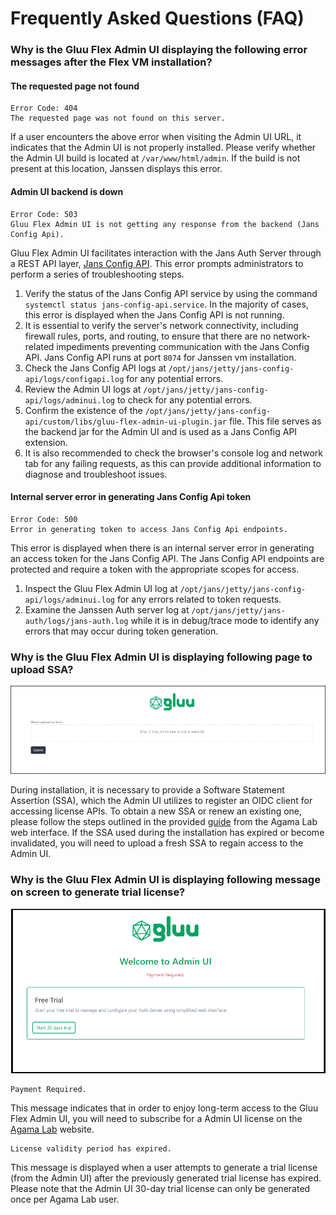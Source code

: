 # Frequently Asked Questions (FAQ)


### Why is the Gluu Flex Admin UI displaying the following error messages after the Flex VM installation?


#### The requested page not found

```text
Error Code: 404
The requested page was not found on this server.
```

If a user encounters the above error when visiting the Admin UI URL, it indicates that the Admin UI is not properly installed. Please verify whether the Admin UI build is located at `/var/www/html/admin`. If the build is not present at this location, Janssen displays this error.

####  Admin UI backend is down

```text
Error Code: 503
Gluu Flex Admin UI is not getting any response from the backend (Jans Config Api).
```

Gluu Flex Admin UI facilitates interaction with the Jans Auth Server through a REST API layer, [Jans Config API](https://docs.jans.io/vreplace-janssen-version/contribute/implementation-design/jans-config-api/). This error prompts administrators to perform a series of troubleshooting steps.

1. Verify the status of the Jans Config API service by using the command `systemctl status jans-config-api.service`. In the majority of cases, this error is displayed when the Jans Config API is not running. 
2. It is essential to verify the server's network connectivity, including firewall rules, ports, and routing, to ensure that there are no network-related impediments preventing communication with the Jans Config API. Jans Config API runs at port `8074` for Janssen vm installation.
3. Check the Jans Config API logs at `/opt/jans/jetty/jans-config-api/logs/configapi.log` for any potential errors.
4. Review the Admin UI logs at `/opt/jans/jetty/jans-config-api/logs/adminui.log` to check for any potential errors.
5. Confirm the existence of the `/opt/jans/jetty/jans-config-api/custom/libs/gluu-flex-admin-ui-plugin.jar` file. This file serves as the backend jar for the Admin UI and is used as a Jans Config API extension.
6. It is also recommended to check the browser's console log and network tab for any failing requests, as this can provide additional information to diagnose and troubleshoot issues.

#### Internal server error in generating Jans Config Api token 

```text
Error Code: 500
Error in generating token to access Jans Config Api endpoints.
```

This error is displayed when there is an internal server error in generating an access token for the Jans Config API. The Jans Config API endpoints are protected and require a token with the appropriate scopes for access.

1. Inspect the Gluu Flex Admin UI log at `/opt/jans/jetty/jans-config-api/logs/adminui.log` for any errors related to token requests.
2. Examine the Janssen Auth server log at `/opt/jans/jetty/jans-auth/logs/jans-auth.log` while it is in debug/trace mode to identify any errors that may occur during token generation. 

### Why is the Gluu Flex Admin UI is displaying following page to upload SSA? 

![image](../../assets/admin-ui/upload-ssa.png)

During installation, it is necessary to provide a Software Statement Assertion (SSA), which the Admin UI utilizes to register an OIDC client for accessing license APIs. To obtain a new SSA or renew an existing one, please follow the steps outlined in the provided [guide](../agama/prerequisites.md) from the Agama Lab web interface. If the SSA used during the installation has expired or become invalidated, you will need to upload a fresh SSA to regain access to the Admin UI.

### Why is the Gluu Flex Admin UI is displaying following message on screen to generate trial license?

![image](../../assets/admin-ui/license-error-payment-required.png)

```text
Payment Required.
```

This message indicates that in order to enjoy long-term access to the Gluu Flex Admin UI, you will need to subscribe for a Admin UI license on the [Agama Lab](https://cloud.gluu.org/agama-lab) website.

```text
License validity period has expired.
```

This message is displayed when a user attempts to generate a trial license (from the Admin UI) after the previously generated trial license has expired. Please note that the Admin UI 30-day trial license can only be generated once per Agama Lab user.  
